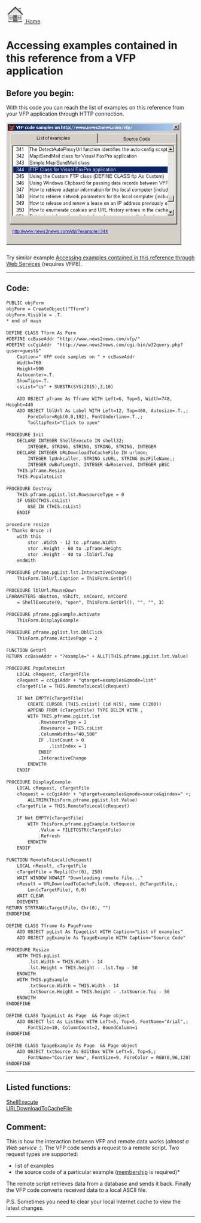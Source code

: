 [<img src="../images/home.png"> Home ](https://github.com/VFPX/Win32API)  

# Accessing examples contained in this reference from a VFP application

## Before you begin:
With this code you can reach the list of examples on this reference from your VFP application through HTTP connection.   
<!-- Anatoliy *Many errors in this document!! delete it? (Tore Bleken) --> 
![](../images/rmt_shell.png)  
<!-- Anatoliy  Downloadable code samples are available for <a href="?generic=project#membership">registered annual subscribers</a>.
-->

Try similar example [Accessing examples contained in this reference through Web Services](sample_469.md) (requires VFP8).

***  

## Code:
```foxpro  
PUBLIC objForm
objForm = CreateObject("Tform")
objForm.Visible = .T.
* end of main

DEFINE CLASS Tform As Form
#DEFINE ccBaseAddr "http://www.news2news.com/vfp/"
#DEFINE ccCgiAddr  "http://www.news2news.com/cgi-bin/w32query.php?quser=guest&"
	Caption=" VFP code samples on " + ccBaseAddr
	Width=760
	Height=500
	Autocenter=.T.
	ShowTips=.T.
	csList="cs" + SUBSTR(SYS(2015),3,10)
	
	ADD OBJECT pframe As Tframe WITH Left=6, Top=5, Width=748, Height=440
	ADD OBJECT lblUrl As Label WITH Left=12, Top=460, Autosize=.T.,;
		ForeColor=Rgb(0,0,192), FontUnderline=.T.,;
		TooltipText="Click to open"

PROCEDURE Init
	DECLARE INTEGER ShellExecute IN shell32;
    	INTEGER, STRING, STRING, STRING, STRING, INTEGER
	DECLARE INTEGER URLDownloadToCacheFile IN urlmon;
		INTEGER lpUnkcaller, STRING szURL, STRING @szFileName,;
		INTEGER dwBufLength, INTEGER dwReserved, INTEGER pBSC
	THIS.pframe.Resize
	THIS.PopulateList

PROCEDURE Destroy
	THIS.pframe.pgList.lst.RowsourceType = 0
	IF USED(THIS.csList)
		USE IN (THIS.csList)
	ENDIF

procedure resize
* Thanks Bruce :)
	with this
		stor .Width - 12 to .pframe.Width
		stor .Height - 60 to .pframe.Height
		stor .Height - 40 to .lblUrl.Top
	endWith

PROCEDURE pframe.pgList.lst.InteractiveChange
	ThisForm.lblUrl.Caption = ThisForm.GetUrl()

PROCEDURE lblUrl.MouseDown
LPARAMETERS nButton, nShift, nXCoord, nYCoord
	= ShellExecute(0, "open", ThisForm.GetUrl(), "", "", 3)

PROCEDURE pframe.pgExample.Activate
	ThisForm.DisplayExample

PROCEDURE pframe.pglist.lst.DblClick
	ThisForm.pframe.ActivePage = 2

FUNCTION GetUrl
RETURN ccBaseAddr + "?example=" + ALLT(THIS.pframe.pgList.lst.Value)

PROCEDURE PopulateList
	LOCAL cRequest, cTargetFile
	cRequest = ccCgiAddr + "qtarget=examples&qmode=list"
	cTargetFile = THIS.RemoteToLocal(cRequest)

	IF Not EMPTY(cTargetFile)
		CREATE CURSOR (THIS.csList) (id N(5), name C(200))
		APPEND FROM (cTargetFile) TYPE DELIM WITH ,
		WITH THIS.pframe.pgList.lst
			.RowsourceType = 2
			.Rowsource = THIS.csList
			.ColumnWidths="40,500"
			IF .listCount > 0
				.listIndex = 1
			ENDIF
			.InteractiveChange
		ENDWITH
	ENDIF

PROCEDURE DisplayExample
	LOCAL cRequest, cTargetFile
	cRequest = ccCgiAddr + "qtarget=examples&qmode=source&qindex=" +;
		ALLTRIM(ThisForm.pframe.pgList.lst.Value)
	cTargetFile = THIS.RemoteToLocal(cRequest)

	IF Not EMPTY(cTargetFile)
		WITH ThisForm.pframe.pgExample.txtSource
			.Value = FILETOSTR(cTargetFile)
			.Refresh
		ENDWITH
	ENDIF

FUNCTION RemoteToLocal(cRequest)
	LOCAL nResult, cTargetFile
	cTargetFile = Repli(Chr(0), 250)
	WAIT WINDOW NOWAIT "Downloading remote file..."
	nResult = URLDownloadToCacheFile(0, cRequest, @cTargetFile,;
		Len(cTargetFile), 0,0)
	WAIT CLEAR
	DOEVENTS
RETURN STRTRAN(cTargetFile, Chr(0), "")
ENDDEFINE

DEFINE CLASS Tframe As PageFrame
	ADD OBJECT pgList As TpageList WITH Caption="List of examples"
	ADD OBJECT pgExample As TpageExample WITH Caption="Source Code"

PROCEDURE Resize
	WITH THIS.pgList
		.lst.Width = THIS.Width - 14
		.lst.Height = THIS.height - .lst.Top - 50
	ENDWITH
	WITH THIS.pgExample
		.txtSource.Width = THIS.Width - 14
		.txtSource.Height = THIS.height - .txtSource.Top - 50
	ENDWITH
ENDDEFINE

DEFINE CLASS TpageList As Page  && Page object
	ADD OBJECT lst As ListBox WITH Left=5, Top=5, FontName="Arial",;
		FontSize=10, ColumnCount=2, BoundColumn=1
ENDDEFINE

DEFINE CLASS TpageExample As Page  && Page object
	ADD OBJECT txtSource As EditBox WITH Left=5, Top=5,;
		FontName="Courier New", FontSize=9, ForeColor = RGB(0,96,128)
ENDDEFINE  
```  
***  


## Listed functions:
[ShellExecute](../libraries/shell32/ShellExecute.md)  
[URLDownloadToCacheFile](../libraries/urlmon/URLDownloadToCacheFile.md)  

## Comment:
This is how the interaction between VFP and remote data works (*almost a Web service* :). The VFP code sends a request to a remote script. Two request types are supported:  

- list of examples  
- the source code of a particular example (<a href="?generic=project#membership">membership</a> is required)*  
  
The remote script retrieves data from a database and sends it back. Finally the VFP code converts received data to a local ASCII file.  
  
P.S. Sometimes you need to clear your local Internet cache to view the latest changes.  
  
***  

